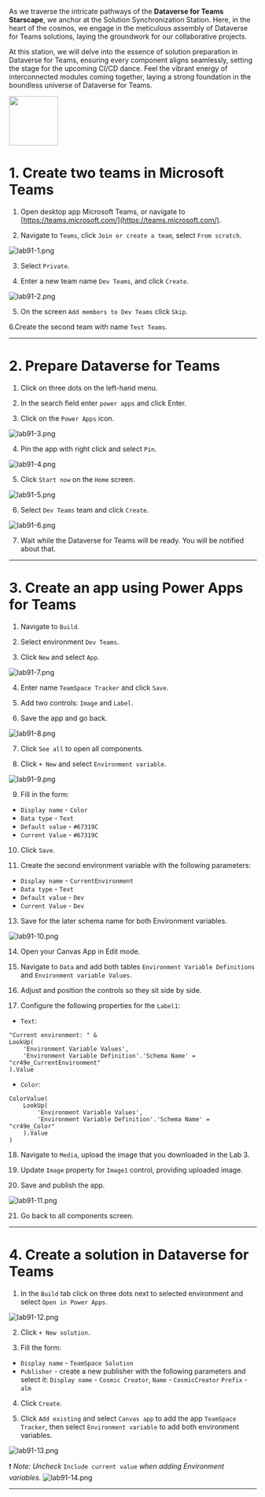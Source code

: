 As we traverse the intricate pathways of the **Dataverse for Teams Starscape**, we anchor at the Solution Synchronization Station. Here, in the heart of the cosmos, we engage in the meticulous assembly of Dataverse for Teams solutions, laying the groundwork for our collaborative projects.

At this station, we will delve into the essence of solution preparation in Dataverse for Teams, ensuring every component aligns seamlessly, setting the stage for the upcoming CI/CD dance. Feel the vibrant energy of interconnected modules coming together, laying a strong foundation in the boundless universe of Dataverse for Teams.

<img src="https://github.com/Katerina-Chernevskaya/BalticSummit2023/blob/a0a2c0c73428b9088a249b573ee761f4e3987418/labs/screenshots/lab9-1/9-1-DataverseForTeamsSolution.png" width="100">

# 1. Create two teams in Microsoft Teams

1. Open desktop app Microsoft Teams, or navigate to [https://teams.microsoft.com/](https://teams.microsoft.com/).

2. Navigate to `Teams`, click `Join or create a team`, select `From scratch`.

![lab91-1.png](./screenshots/lab9-1/lab91-1.png)

3. Select `Private`.

4. Enter a new team name `Dev Teams`, and click `Create`.

![lab91-2.png](./screenshots/lab9-1/lab91-2.png)

5. On the screen `Add members to Dev Teams` click `Skip`.

6.Create the second team with name `Test Teams`.

***


# 2. Prepare Dataverse for Teams

1. Click on three dots on the left-hand menu.

2. In the search field enter `power apps` and click Enter.

3. Click on the `Power Apps` icon.

![lab91-3.png](./screenshots/lab9-1/lab91-3.png)

4. Pin the app with right click and select `Pin`.

![lab91-4.png](./screenshots/lab9-1/lab91-4.png)

5. Click `Start now` on the `Home` screen.

![lab91-5.png](./screenshots/lab9-1/lab91-5.png)

6. Select `Dev Teams` team and click `Create`.

![lab91-6.png](./screenshots/lab9-1/lab91-6.png)

7. Wait while the Dataverse for Teams will be ready. You will be notified about that.

***


# 3. Create an app using Power Apps for Teams

1. Navigate to `Build`.

2. Select environment `Dev Teams`.

3. Click `New` and select `App`.

![lab91-7.png](./screenshots/lab9-1/lab91-7.png)

4. Enter name `TeamSpace Tracker` and click `Save`.

5. Add two controls: `Image` and `Label`.

6. Save the app and go back.

![lab91-8.png](./screenshots/lab9-1/lab91-8.png)

7. Click `See all` to open all components.

8. Click `+ New` and select `Environment variable`.

![lab91-9.png](./screenshots/lab9-1/lab91-9.png)

9. Fill in the form:
- `Display name` - `Color`
- `Data type` - `Text`
- `Default value` - `#67319C`
- `Current Value` - `#67319C`

10. Click `Save`.

12. Create the second environment variable with the following parameters:
- `Display name` - `CurrentEnvironment`
- `Data type` - `Text`
- `Default value` - `Dev`
- `Current Value` - `Dev`

13. Save for the later schema name for both Environment variables.

![lab91-10.png](./screenshots/lab9-1/lab91-10.png)

14. Open your Canvas App in Edit mode.

15. Navigate to `Data` and add both tables `Environment Variable Definitions` and `Environment variable Values`.

16. Adjust and position the controls so they sit side by side.

17. Configure the following properties for the `Label1`:

- `Text`:

```
"Current environment: " &
LookUp(
    'Environment Variable Values',
    'Environment Variable Definition'.'Schema Name' = "cr49e_CurrentEnvironment"
).Value
```

- `Color`:
```
ColorValue(
    LookUp(
        'Environment Variable Values',
        'Environment Variable Definition'.'Schema Name' = "cr49e_Color"
    ).Value
)
```

18. Navigate to `Media`, upload the image that you downloaded in the Lab 3.

19. Update `Image` property for `Image1` control, providing uploaded image. 

20. Save and publish the app.

![lab91-11.png](./screenshots/lab9-1/lab91-11.png)

21. Go back to all components screen.

***


# 4. Create a solution in Dataverse for Teams

1. In the `Build` tab click on three dots next to selected environment and select `Open in Power Apps`.

![lab91-12.png](./screenshots/lab9-1/lab91-12.png)

2. Click `+ New solution`.

3. Fill the form:
- `Display name` - `TeamSpace Solution`
- `Publisher` - create a new publisher with the following parameters and select it:
`Display name` - `Cosmic Creator`,
`Name` - `CosmicCreator`
`Prefix` - `alm`

4. Click `Create`.

5. Click `Add existing` and select `Canvas app` to add the app `TeamSpace Tracker`, then select `Environment variable` to add both environment variables.

![lab91-13.png](./screenshots/lab9-1/lab91-13.png)

:exclamation: _Note:
Uncheck_ `Include current value` _when adding Environment variables._
![lab91-14.png](./screenshots/lab9-1/lab91-14.png)

***




























